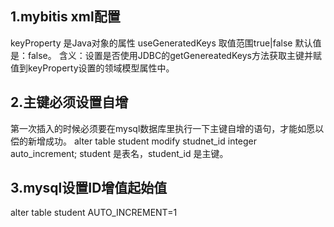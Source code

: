 ## 1.mybitis xml配置
<insert id="insert" parameterType="student" keyProperty="studentId" useGeneratedKeys="true">

keyProperty 是Java对象的属性
useGeneratedKeys 取值范围true|false 默认值是：false。 
含义：设置是否使用JDBC的getGenereatedKeys方法获取主键并赋值到keyProperty设置的领域模型属性中。


## 2.主键必须设置自增
第一次插入的时候必须要在mysql数据库里执行一下主键自增的语句，才能如愿以偿的新增成功。
alter table student modify studnet_id integer auto_increment;
student 是表名，student_id 是主键。


## 3.mysql设置ID增值起始值
alter table student AUTO_INCREMENT=1
